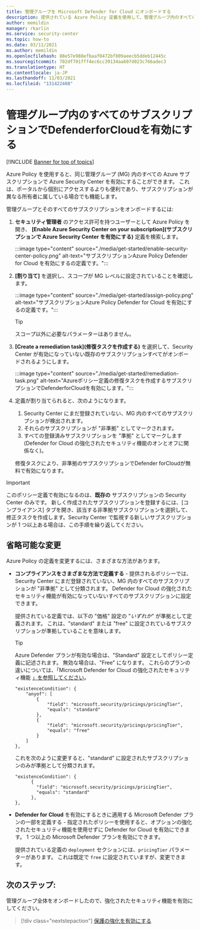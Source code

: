 ```yaml
---
title: 管理グループを Microsoft Defender for Cloud にオンボードする
description: 提供されている Azure Policy 定義を使用して、管理グループ内のすべてのサブスクリプションで Azure Security Center を有効にする方法について説明します。
author: memildin
manager: rkarlin
ms.service: security-center
ms.topic: how-to
ms.date: 03/11/2021
ms.author: memildin
ms.openlocfilehash: 88e57e988efbaaf0472bf809aeecb5ddeb12445c
ms.sourcegitcommit: 702df701fff4ec6cc39134aa607d023c766adec3
ms.translationtype: HT
ms.contentlocale: ja-JP
ms.lasthandoff: 11/03/2021
ms.locfileid: "131422408"
---
```

# <a name="enable-defender-for-cloud-on-all-subscriptions-in-a-management-group"></a>管理グループ内のすべてのサブスクリプションでDefenderforCloudを有効にする

[!INCLUDE [Banner for top of topics](./includes/banner.md)]

Azure Policy を使用すると、同じ管理グループ (MG) 内のすべての Azure サブスクリプションで Azure Security Center を有効にすることができます。 これは、ポータルから個別にアクセスするよりも便利であり、サブスクリプションが異なる所有者に属している場合でも機能します。 

管理グループとそのすべてのサブスクリプションをオンボードするには:

1. **セキュリティ管理者** のアクセス許可を持つユーザーとして Azure Policy を開き、 **[Enable Azure Security Center on your subscription]\(サブスクリプションで Azure Security Center を有効にする\)** 定義を検索します。

    :::image type="content" source="./media/get-started/enable-security-center-policy.png" alt-text="サブスクリプションAzure Policy Defender for Cloud を有効にするの定義です。":::

1. **[割り当て]** を選択し、スコープが MG レベルに設定されていることを確認します。

    :::image type="content" source="./media/get-started/assign-policy.png" alt-text="サブスクリプションAzure Policy Defender for Cloud を有効にするの定義です。":::

    > [!TIP]
    > スコープ以外に必要なパラメーターはありません。

1. **[Create a remediation task]\(修復タスクを作成する\)** を選択して、Security Center が有効になっていない既存のサブスクリプションすべてがオンボードされるようにします。

    :::image type="content" source="./media/get-started/remediation-task.png" alt-text="Azureポリシー定義の修復タスクを作成するサブスクリプションでDefenderforCloudを有効にします。":::

1. 定義が割り当てられると、次のようになります。

    1. Security Center にまだ登録されていない、MG 内のすべてのサブスクリプションが検出されます。
    1. それらのサブスクリプションが "非準拠" としてマークされます。
    1. すべての登録済みサブスクリプションを "準拠" としてマークします (Defender for Cloud の強化されたセキュリティ機能のオンとオフに関係なく)。

    修復タスクにより、非準拠のサブスクリプションでDefender forCloudが無料で有効になります。

> [!IMPORTANT]
> このポリシー定義で有効になるのは、**既存の** サブスクリプションの Security Center のみです。 新しく作成されたサブスクリプションを登録するには、[コンプライアンス] タブを開き、該当する非準拠サブスクリプションを選択して、修正タスクを作成します。Security Center で監視する新しいサブスクリプションが 1 つ以上ある場合は、この手順を繰り返してください。

## <a name="optional-modifications"></a>省略可能な変更

Azure Policy の定義を変更するには、さまざまな方法があります。 

- **コンプライアンスをさまざまな方法で定義する** - 提供されるポリシーでは、Security Center にまだ登録されていない、MG 内のすべてのサブスクリプションが "非準拠" として分類されます。 Defender for Cloud の強化されたセキュリティ機能が有効になっていないすべてのサブスクリプションに設定できます。

    提供されている定義では、以下の "価格" 設定の "*いずれか*" が準拠として定義されます。 これは、"standard" または "free" に設定されているサブスクリプションが準拠していることを意味します。

    > [!TIP]
    > Azure Defender プランが有効な場合は、"Standard" 設定としてポリシー定義に記述されます。 無効な場合は、"Free" になります。 これらのプランの違いについては、「Microsoft Defender for Cloud の強化されたセキュリティ機能 [」を参照してください](enhanced-security-features-overview.md)。 

    ```
    "existenceCondition": {
        "anyof": [
            {
                "field": "microsoft.security/pricings/pricingTier",
                "equals": "standard"
            },
            {
                "field": "microsoft.security/pricings/pricingTier",
                "equals": "free"
            }
        ]
    },
    ```

    これを次のように変更すると、"standard" に設定されたサブスクリプションのみが準拠として分類されます。

    ```
    "existenceCondition": {
          {
            "field": "microsoft.security/pricings/pricingTier",
            "equals": "standard"
          },
    },
    ```

- **Defender for Cloud** を有効にするときに適用する Microsoft Defender プランの一部を定義する - 指定されたポリシーを使用すると、オプションの強化されたセキュリティ機能を使用せずに Defender for Cloud を有効にできます。 1 つ以上の Microsoft Defender プランを有効にできます。

    提供されている定義の `deployment` セクションには、`pricingTier` パラメーターがあります。 これは既定で `free` に設定されていますが、変更できます。 


## <a name="next-steps"></a>次のステップ:

管理グループ全体をオンボードしたので、強化されたセキュリティ機能を有効にしてください。 

> [!div class="nextstepaction"]
> [保護の強化を有効にする](enable-enhanced-security.md)